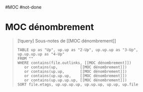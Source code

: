#MOC #not-done
# MOC dénombrement

> [!query] Sous-notes de [[MOC dénombrement]]
> ```dataview
> TABLE up as "Up", up.up as "2-Up", up.up.up as "3-Up", up.up.up.up as "4-Up"
> FROM ""
> WHERE contains(file.outlinks, [[MOC dénombrement]])
>    or contains(up,          [[MOC dénombrement]])
>    or contains(up.up,       [[MOC dénombrement]])
>    or contains(up.up.up,    [[MOC dénombrement]])
>    or contains(up.up.up.up, [[MOC dénombrement]])
> SORT file.etags, up.up.up.up, up.up.up, up.up, up.file
> ```



